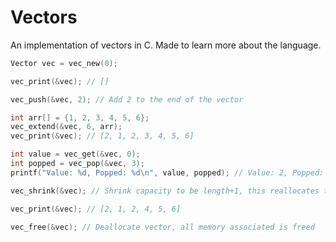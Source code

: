 # Vectors

An implementation of vectors in C. Made to learn more about the language.

```c
Vector vec = vec_new(0);

vec_print(&vec); // []

vec_push(&vec, 2); // Add 2 to the end of the vector

int arr[] = {1, 2, 3, 4, 5, 6};
vec_extend(&vec, 6, arr);
vec_print(&vec); // [2, 1, 2, 3, 4, 5, 6]

int value = vec_get(&vec, 0);
int popped = vec_pop(&vec, 3);
printf("Value: %d, Popped: %d\n", value, popped); // Value: 2, Popped: 3

vec_shrink(&vec); // Shrink capacity to be length+1, this reallocates the vector

vec_print(&vec); // [2, 1, 2, 4, 5, 6]

vec_free(&vec); // Deallocate vector, all memory associated is freed
```
